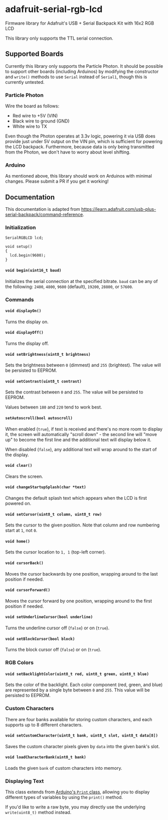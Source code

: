 # adafruit-serial-rgb-lcd
Firmware library for Adafruit's USB + Serial Backpack Kit with 16x2 RGB LCD

This library only supports the TTL serial connection.

## Supported Boards

Currently this library only supports the Particle Photon.  It should be possible to support other boards (including Arduinos) by modifying the constructor and `write()` methods to use `Serial` instead of `Serial1`, though this is currently untested.

### Particle Photon

Wire the board as follows:

 - Red wire to +5V (VIN)
 - Black wire to ground (GND)
 - White wire to TX

Even though the Photon operates at 3.3v logic, powering it via USB does provide just under 5V output on the VIN pin, which is sufficient for powering the LCD backpack.  Furthermore, because data is only being transmitted from the Photon, we don't have to worry about level shifting.

### Arduino

As mentioned above, this library should work on Arduinos with minimal changes.  Please submit a PR if you get it working!

## Documentation

This documentation is adapted from https://learn.adafruit.com/usb-plus-serial-backpack/command-reference.

### Initialization

```
SerialRGBLCD lcd;

void setup()
{
  lcd.begin(9600);
}
```

#### `void begin(uint16_t baud)`

Initializes the serial connection at the specified bitrate.  `baud` can be any of the following: `2400`, `4800`, `9600` (default), `19200`, `28800`, or `57600`.

### Commands

#### `void displayOn()`

Turns the display on.

#### `void displayOff()`

Turns the display off.

#### `void setBrightness(uint8_t brightness)`

Sets the brightness between `0` (dimmest) and `255` (brightest).  The value will be persisted to EEPROM.

#### `void setContrast(uint8_t contrast)`

Sets the contrast between `0` and `255`.  The value will be persisted to EEPROM.

Values between `180` and `220` tend to work best.

#### `setAutoscroll(bool autoscroll)`

When enabled (`true`), if text is received and there's no more room to display it, the screen will automatically "scroll down" - the second line will "move up" to become the first line and the additional text will display below it.

When disabled (`false`), any additional text will wrap around to the start of the display.

#### `void clear()`

Clears the screen.

#### `void changeStartupSplash(char *text)`

Changes the default splash text which appears when the LCD is first powered on.

#### `void setCursor(uint8_t column, uint8_t row)`

Sets the cursor to the given position.  Note that column and row numbering start at `1`, not `0`.

#### `void home()`

Sets the cursor location to `1, 1` (top-left corner).

#### `void cursorBack()`

Moves the cursor backwards by one position, wrapping around to the last position if needed.

#### `void cursorForward()`

Moves the cursor forward by one position, wrapping around to the first position if needed.

#### `void setUnderlineCursor(bool underline)`

Turns the underline cursor off (`false`) or on (`true`).

#### `void setBlockCursor(bool block)`

Turns the block cursor off (`false`) or on (`true`).

### RGB Colors

#### `void setBacklightColor(uint8_t red, uint8_t green, uint8_t blue)`

Sets the color of the backlight.  Each color component (red, green, and blue) are represented by a single byte between `0` and `255`.  This value will be persisted to EEPROM.

### Custom Characters

There are four banks available for storing custom characters, and each supports up to 8 different characters.

#### `void setCustomCharacter(uint8_t bank, uint8_t slot, uint8_t data[8])`

Saves the custom character pixels given by `data` into the given bank's slot.

#### `void loadCharacterBank(uint8_t bank)`

Loads the given `bank` of custom characters into memory.

### Displaying Text

This class extends from [Arduino's `Print` class](https://github.com/arduino/Arduino/blob/master/hardware/arduino/avr/cores/arduino/Print.h), allowing you to display different types of variables by using the `print()` method.

If you'd like to write a raw byte, you may directly use the underlying `write(uint8_t)` method instead.
